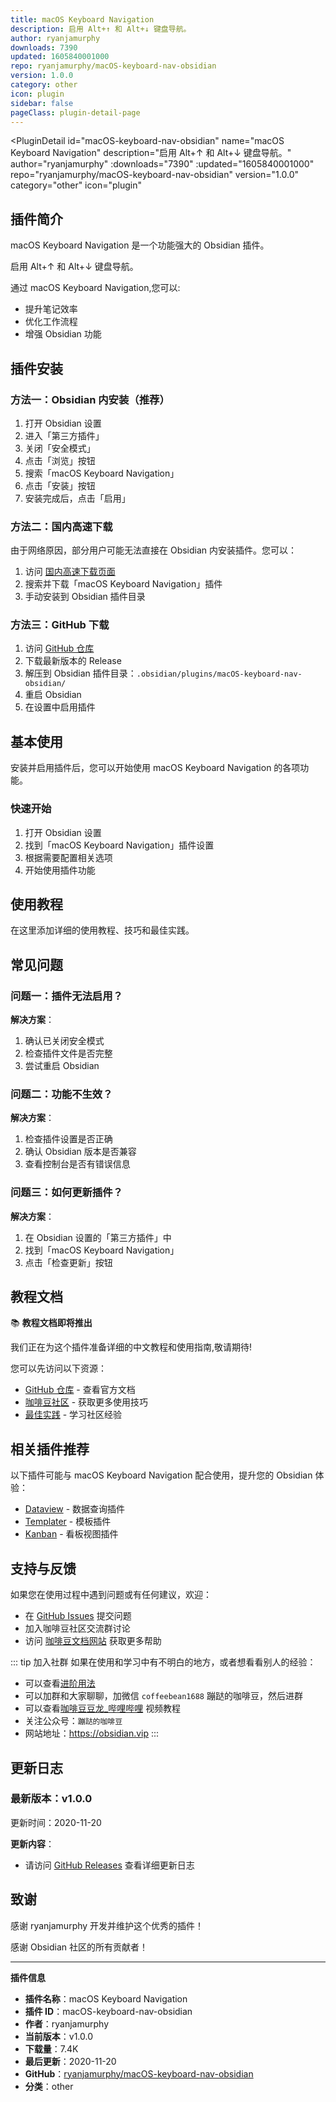 ```yaml
---
title: macOS Keyboard Navigation
description: 启用 Alt+↑ 和 Alt+↓ 键盘导航。
author: ryanjamurphy
downloads: 7390
updated: 1605840001000
repo: ryanjamurphy/macOS-keyboard-nav-obsidian
version: 1.0.0
category: other
icon: plugin
sidebar: false
pageClass: plugin-detail-page
---
```


<PluginDetail
  id="macOS-keyboard-nav-obsidian"
  name="macOS Keyboard Navigation"
  description="启用 Alt+↑ 和 Alt+↓ 键盘导航。"
  author="ryanjamurphy"
  :downloads="7390"
  :updated="1605840001000"
  repo="ryanjamurphy/macOS-keyboard-nav-obsidian"
  version="1.0.0"
  category="other"
  icon="plugin"
>

<!-- AUTO_GENERATED_START -->
## 插件简介

macOS Keyboard Navigation 是一个功能强大的 Obsidian 插件。

启用 Alt+↑ 和 Alt+↓ 键盘导航。

通过 macOS Keyboard Navigation,您可以:

- 提升笔记效率
- 优化工作流程
- 增强 Obsidian 功能

<!-- AUTO_GENERATED_END -->

<!-- AUTO_GENERATED_START -->
## 插件安装

### 方法一：Obsidian 内安装（推荐）

1. 打开 Obsidian 设置
2. 进入「第三方插件」
3. 关闭「安全模式」
4. 点击「浏览」按钮
5. 搜索「macOS Keyboard Navigation」
6. 点击「安装」按钮
7. 安装完成后，点击「启用」

### 方法二：国内高速下载

由于网络原因，部分用户可能无法直接在 Obsidian 内安装插件。您可以：

1. 访问 [国内高速下载页面](/zh/documentation/obsidian-plugins-download.html)
2. 搜索并下载「macOS Keyboard Navigation」插件
3. 手动安装到 Obsidian 插件目录

### 方法三：GitHub 下载

1. 访问 [GitHub 仓库](https://github.com/ryanjamurphy/macOS-keyboard-nav-obsidian)
2. 下载最新版本的 Release
3. 解压到 Obsidian 插件目录：`.obsidian/plugins/macOS-keyboard-nav-obsidian/`
4. 重启 Obsidian
5. 在设置中启用插件

## 基本使用

安装并启用插件后，您可以开始使用 macOS Keyboard Navigation 的各项功能。

### 快速开始

1. 打开 Obsidian 设置
2. 找到「macOS Keyboard Navigation」插件设置
3. 根据需要配置相关选项
4. 开始使用插件功能

<!-- AUTO_GENERATED_END -->

<!-- CUSTOM_CONTENT_START:tutorial -->
## 使用教程

在这里添加详细的使用教程、技巧和最佳实践。

<!-- CUSTOM_CONTENT_END:tutorial -->

<!-- SHARED_CONTENT_START -->
## 常见问题

### 问题一：插件无法启用？

**解决方案**：
1. 确认已关闭安全模式
2. 检查插件文件是否完整
3. 尝试重启 Obsidian

### 问题二：功能不生效？

**解决方案**：
1. 检查插件设置是否正确
2. 确认 Obsidian 版本是否兼容
3. 查看控制台是否有错误信息

### 问题三：如何更新插件？

**解决方案**：
1. 在 Obsidian 设置的「第三方插件」中
2. 找到「macOS Keyboard Navigation」
3. 点击「检查更新」按钮

## 教程文档

📚 **教程文档即将推出**

我们正在为这个插件准备详细的中文教程和使用指南,敬请期待!

您可以先访问以下资源：
- [GitHub 仓库](https://github.com/ryanjamurphy/macOS-keyboard-nav-obsidian) - 查看官方文档
- [咖啡豆社区](/zh/bases/) - 获取更多使用技巧
- [最佳实践](/zh/best-practices/) - 学习社区经验

## 相关插件推荐

以下插件可能与 macOS Keyboard Navigation 配合使用，提升您的 Obsidian 体验：

- [Dataview](/zh/plugins/dataview.html) - 数据查询插件
- [Templater](/zh/plugins/templater-obsidian.html) - 模板插件
- [Kanban](/zh/plugins/obsidian-kanban.html) - 看板视图插件

## 支持与反馈

如果您在使用过程中遇到问题或有任何建议，欢迎：

- 在 [GitHub Issues](https://github.com/ryanjamurphy/macOS-keyboard-nav-obsidian/issues) 提交问题
- 加入咖啡豆社区交流群讨论
- 访问 [咖啡豆文档网站](https://obsidian.vip) 获取更多帮助

::: tip 加入社群
如果在使用和学习中有不明白的地方，或者想看看别人的经验：
- 可以查看[进阶用法](/zh/advanced)
- 可以加群和大家聊聊，加微信 `coffeebean1688` 蹦跶的咖啡豆，然后进群
- 可以查看[咖啡豆豆龙_哔哩哔哩](https://space.bilibili.com/618777356) 视频教程
- 关注公众号：`蹦跶的咖啡豆`
- 网站地址：https://obsidian.vip
:::
<!-- SHARED_CONTENT_END -->

<!-- AUTO_GENERATED_START -->
## 更新日志

### 最新版本：v1.0.0

更新时间：2020-11-20

**更新内容**：
- 请访问 [GitHub Releases](https://github.com/ryanjamurphy/macOS-keyboard-nav-obsidian/releases) 查看详细更新日志

## 致谢

感谢 ryanjamurphy 开发并维护这个优秀的插件！

感谢 Obsidian 社区的所有贡献者！

---

**插件信息**
- **插件名称**：macOS Keyboard Navigation
- **插件 ID**：macOS-keyboard-nav-obsidian
- **作者**：ryanjamurphy
- **当前版本**：v1.0.0
- **下载量**：7.4K
- **最后更新**：2020-11-20
- **GitHub**：[ryanjamurphy/macOS-keyboard-nav-obsidian](https://github.com/ryanjamurphy/macOS-keyboard-nav-obsidian)
- **分类**：other
<!-- AUTO_GENERATED_END -->

</PluginDetail>

